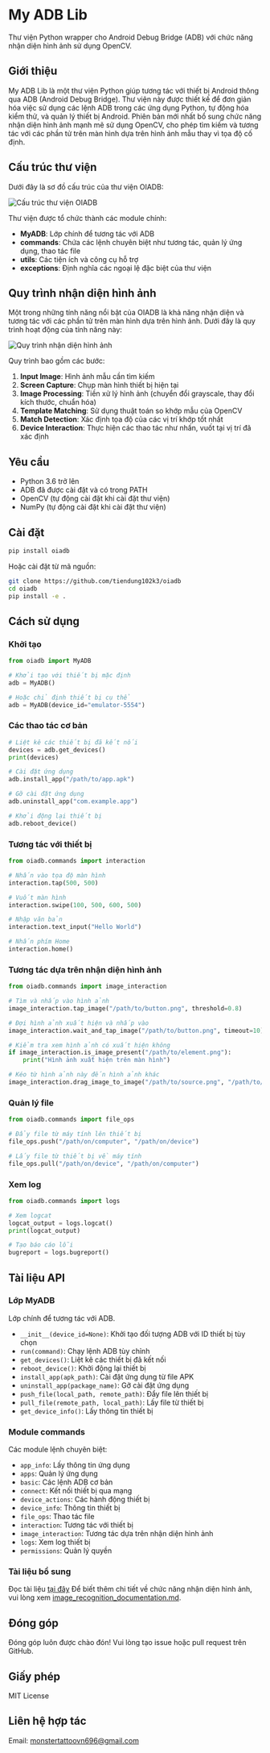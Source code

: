 # My ADB Lib

Thư viện Python wrapper cho Android Debug Bridge (ADB) với chức năng nhận diện hình ảnh sử dụng OpenCV.

## Giới thiệu

My ADB Lib là một thư viện Python giúp tương tác với thiết bị Android thông qua ADB (Android Debug Bridge). Thư viện này được thiết kế để đơn giản hóa việc sử dụng các lệnh ADB trong các ứng dụng Python, tự động hóa kiểm thử, và quản lý thiết bị Android. Phiên bản mới nhất bổ sung chức năng nhận diện hình ảnh mạnh mẽ sử dụng OpenCV, cho phép tìm kiếm và tương tác với các phần tử trên màn hình dựa trên hình ảnh mẫu thay vì tọa độ cố định.

## Cấu trúc thư viện

Dưới đây là sơ đồ cấu trúc của thư viện OIADB:

![Cấu trúc thư viện OIADB](docs/images/package_structure.png)

Thư viện được tổ chức thành các module chính:
- **MyADB**: Lớp chính để tương tác với ADB
- **commands**: Chứa các lệnh chuyên biệt như tương tác, quản lý ứng dụng, thao tác file
- **utils**: Các tiện ích và công cụ hỗ trợ
- **exceptions**: Định nghĩa các ngoại lệ đặc biệt của thư viện

## Quy trình nhận diện hình ảnh

Một trong những tính năng nổi bật của OIADB là khả năng nhận diện và tương tác với các phần tử trên màn hình dựa trên hình ảnh. Dưới đây là quy trình hoạt động của tính năng này:

![Quy trình nhận diện hình ảnh](docs/images/image_recognition_workflow.png)

Quy trình bao gồm các bước:
1. **Input Image**: Hình ảnh mẫu cần tìm kiếm
2. **Screen Capture**: Chụp màn hình thiết bị hiện tại
3. **Image Processing**: Tiền xử lý hình ảnh (chuyển đổi grayscale, thay đổi kích thước, chuẩn hóa)
4. **Template Matching**: Sử dụng thuật toán so khớp mẫu của OpenCV
5. **Match Detection**: Xác định tọa độ của các vị trí khớp tốt nhất
6. **Device Interaction**: Thực hiện các thao tác như nhấn, vuốt tại vị trí đã xác định

## Yêu cầu

- Python 3.6 trở lên
- ADB đã được cài đặt và có trong PATH
- OpenCV (tự động cài đặt khi cài đặt thư viện)
- NumPy (tự động cài đặt khi cài đặt thư viện)

## Cài đặt

```bash
pip install oiadb
```

Hoặc cài đặt từ mã nguồn:

```bash
git clone https://github.com/tiendung102k3/oiadb
cd oiadb
pip install -e .
```

## Cách sử dụng

### Khởi tạo

```python
from oiadb import MyADB

# Khởi tạo với thiết bị mặc định
adb = MyADB()

# Hoặc chỉ định thiết bị cụ thể
adb = MyADB(device_id="emulator-5554")
```

### Các thao tác cơ bản

```python
# Liệt kê các thiết bị đã kết nối
devices = adb.get_devices()
print(devices)

# Cài đặt ứng dụng
adb.install_app("/path/to/app.apk")

# Gỡ cài đặt ứng dụng
adb.uninstall_app("com.example.app")

# Khởi động lại thiết bị
adb.reboot_device()
```

### Tương tác với thiết bị

```python
from oiadb.commands import interaction

# Nhấn vào tọa độ màn hình
interaction.tap(500, 500)

# Vuốt màn hình
interaction.swipe(100, 500, 600, 500)

# Nhập văn bản
interaction.text_input("Hello World")

# Nhấn phím Home
interaction.home()
```

### Tương tác dựa trên nhận diện hình ảnh

```python
from oiadb.commands import image_interaction

# Tìm và nhấp vào hình ảnh
image_interaction.tap_image("/path/to/button.png", threshold=0.8)

# Đợi hình ảnh xuất hiện và nhấp vào
image_interaction.wait_and_tap_image("/path/to/button.png", timeout=10)

# Kiểm tra xem hình ảnh có xuất hiện không
if image_interaction.is_image_present("/path/to/element.png"):
    print("Hình ảnh xuất hiện trên màn hình")

# Kéo từ hình ảnh này đến hình ảnh khác
image_interaction.drag_image_to_image("/path/to/source.png", "/path/to/target.png")
```

### Quản lý file

```python
from oiadb.commands import file_ops

# Đẩy file từ máy tính lên thiết bị
file_ops.push("/path/on/computer", "/path/on/device")

# Lấy file từ thiết bị về máy tính
file_ops.pull("/path/on/device", "/path/on/computer")
```

### Xem log

```python
from oiadb.commands import logs

# Xem logcat
logcat_output = logs.logcat()
print(logcat_output)

# Tạo báo cáo lỗi
bugreport = logs.bugreport()
```

## Tài liệu API

### Lớp MyADB

Lớp chính để tương tác với ADB.

- `__init__(device_id=None)`: Khởi tạo đối tượng ADB với ID thiết bị tùy chọn
- `run(command)`: Chạy lệnh ADB tùy chỉnh
- `get_devices()`: Liệt kê các thiết bị đã kết nối
- `reboot_device()`: Khởi động lại thiết bị
- `install_app(apk_path)`: Cài đặt ứng dụng từ file APK
- `uninstall_app(package_name)`: Gỡ cài đặt ứng dụng
- `push_file(local_path, remote_path)`: Đẩy file lên thiết bị
- `pull_file(remote_path, local_path)`: Lấy file từ thiết bị
- `get_device_info()`: Lấy thông tin thiết bị

### Module commands

Các module lệnh chuyên biệt:

- `app_info`: Lấy thông tin ứng dụng
- `apps`: Quản lý ứng dụng
- `basic`: Các lệnh ADB cơ bản
- `connect`: Kết nối thiết bị qua mạng
- `device_actions`: Các hành động thiết bị
- `device_info`: Thông tin thiết bị
- `file_ops`: Thao tác file
- `interaction`: Tương tác với thiết bị
- `image_interaction`: Tương tác dựa trên nhận diện hình ảnh
- `logs`: Xem log thiết bị
- `permissions`: Quản lý quyền

### Tài liệu bổ sung
Đọc tài liệu [tại đây](https://github.com/tiendung102k3/oiadb/tree/main/docs)
Để biết thêm chi tiết về chức năng nhận diện hình ảnh, vui lòng xem [image_recognition_documentation.md](https://github.com/tiendung102k3/oiadb/blob/main/image_recognition_documentation.md).

## Đóng góp

Đóng góp luôn được chào đón! Vui lòng tạo issue hoặc pull request trên GitHub.

## Giấy phép

MIT License

## Liên hệ hợp tác

Email: monstertattoovn696@gmail.com
